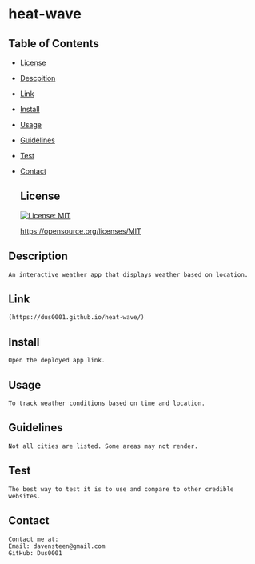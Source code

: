 # heat-wave

  ## Table of Contents
  * [License](#license)
  * [Descpition](#descrpition)
  * [Link](#link)
  * [Install](#install)
  * [Usage](#usage)
  * [Guidelines](#guidlines)
  * [Test](#test)
  * [Contact](#contact)

  
     ## License

    [![License: MIT](https://img.shields.io/badge/License-MIT-yellow.svg)](https://opensource.org/licenses/MIT)

    https://opensource.org/licenses/MIT
    

  ## Description
    An interactive weather app that displays weather based on location.

  ## Link
    (https://dus0001.github.io/heat-wave/)

  ## Install
    Open the deployed app link.
  ## Usage
    To track weather conditions based on time and location.
  ## Guidelines
    Not all cities are listed. Some areas may not render.

  ## Test
    The best way to test it is to use and compare to other credible websites.
  ## Contact
    Contact me at:
    Email: davensteen@gmail.com
    GitHub: Dus0001
